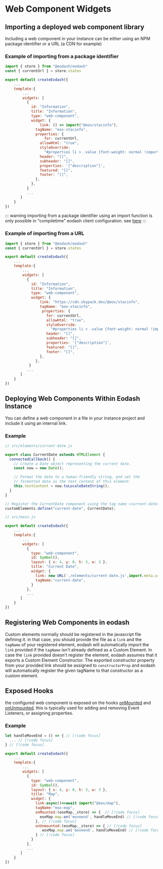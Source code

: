 # Web Component Widgets

## Importing a deployed web component library

Including a web component in your instance can be either using an NPM package identifier or a URL (a CDN for example)

### Example of importing from a package identifier

```js
import { store } from "@eodash/eodash"
const { currentUrl } = store.states

export default createEodash({
    ...
    template:{
        ...
        widgets: [
          {
            id: "Information",
            title: "Information",
            type: "web-component",
            widget: {
                link: () => import("@eox/stacinfo"),
              tagName: "eox-stacinfo",
              properties: {
                  for: currentUrl,
                allowHtml: "true",
                styleOverride:
                  "#properties li > .value {font-weight: normal !important;}",
                header: "[]",
                subheader: "[]",
                properties: '["description"]',
                featured: "[]",
                footer: "[]",
              },
            },
          }
          ...
       ]
    }
})

```

::: warning
importing from a package identifier using an import function is only possible in "compiletime" eodash client configuration. see [here](/api/client/types/interfaces/WebComponentProps.html#link)
:::

### Example of importing from a URL

```js
import { store } from "@eodash/eodash"
const { currentUrl } = store.states

export default createEodash({
    ...
    template:{
        ...
        widgets: [
          {
            id: "Information",
            title: "Information",
            type: "web-component",
            widget: {
                link: "https://cdn.skypack.dev/@eox/stacinfo",
                tagName: "eox-stacinfo",
                 properties: {
                   for: currentUrl,
                   allowHtml: "true",
                   styleOverride:
                     "#properties li > .value {font-weight: normal !important;}",
                   header: "[]",
                   subheader: "[]",
                   properties: '["description"]',
                   featured: "[]",
                   footer: "[]",
                },
              },
           }
          ...
       ]
    }
})
```

## Deploying Web Components Within Eodash Instance

You can define a web component in a file in your instance project and include it using an internal link.

### Example

```js
// src/elements/current-date.js

export class CurrentDate extends HTMLElement {
  connectedCallback() {
    // Create a Date object representing the current date.
    const now = new Date();

    // Format the date to a human-friendly string, and set the
    // formatted date as the text content of this element.
    this.textContent = now.toLocaleDateString();
  }
}

// Register the CurrentDate component using the tag name <current-date>.
customElements.define("current-date", CurrentDate);
```

```js
// src/main.js

export default createEodash({
    ...
    template:{
        ...
        widgets: [
          {
            type: "web-component",
            id: Symbol(),
            layout: { x: 4, y: 0, h: 3, w: 3 },
            title: "Current Date",
            widget: {
              link: new URL('./elements/current-date.js',import.meta.url).href,
              tagName:"current-date",
            }
          },
          ...
       ]
    }
})
```

## Registering Web Components in eodash

Custom elements normally should be registered in the javascript file defining it. in that case, you should provide the file as a `link` and the `tagName` of your registered element, eodash will automatically import the `link` provided if the `tagName` isn't already defined as a Custom Element. In case the `link` provided doesn't register the element, eodash assumes that it exports a Custom Element Constructor. The exported constructor property from your provided link should be assigned to `constructorProp` and eodash will automatically register the given tagName to that constructor as a custom element.

## Exposed Hooks

the configured web component is exposed on the hooks [onMounted](/api/client/types/interfaces/WebComponentProps.html#onmounted) and [onUnmounted](/api/client/types/interfaces/WebComponentProps.html#onunmounted). this is typically used for adding and removing Event Listeners, or assigning properties.

### Example

```js
let handleMoveEnd = () => { // [!code focus]
  ... // [!code focus]
} // [!code focus]

export default createEodash({
    ...
    template:{
        ...
        widgets: [
          {
            type: "web-component",
            id: Symbol(),
            layout: { x: 4, y: 0, h: 3, w: 3 },
            title: "Map",
            widget: {
              link:async()=>await import("@eox/map"),
              tagName:"eox-map",
              onMounted:(eoxMap,_store) => {  // [!code focus]
                eoxMap.map.on('moveend', handleMoveEnd) // [!code focus]
              }, // [!code focus]
              onUnmounted:(eoxMap,_store) => { // [!code focus]
                 eoxMap.map.un('moveend', handleMoveEnd) // [!code focus]
              } // [!code focus]
            }
          },
          ...
       ]
    }
})
```

```

```

